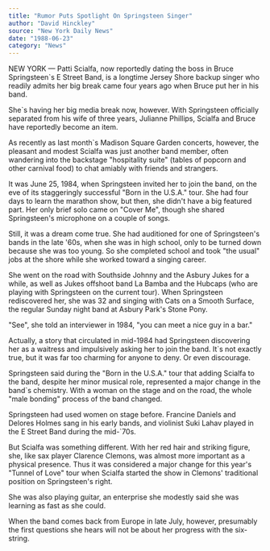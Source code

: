 ```yaml
---
title: "Rumor Puts Spotlight On Springsteen Singer"
author: "David Hinckley"
source: "New York Daily News"
date: "1988-06-23"
category: "News"
---
```


NEW YORK — Patti Scialfa, now reportedly dating the boss in Bruce Springsteen`s E Street Band, is a longtime Jersey Shore backup singer who readily admits her big break came four years ago when Bruce put her in his band.

She`s having her big media break now, however. With Springsteen officially separated from his wife of three years, Julianne Phillips, Scialfa and Bruce have reportedly become an item.

As recently as last month`s Madison Square Garden concerts, however, the pleasant and modest Scialfa was just another band member, often wandering into the backstage "hospitality suite" (tables of popcorn and other carnival food) to chat amiably with friends and strangers.

It was June 25, 1984, when Springsteen invited her to join the band, on the eve of its staggeringly successful "Born in the U.S.A." tour. She had four days to learn the marathon show, but then, she didn't have a big featured part. Her only brief solo came on "Cover Me", though she shared Springsteen's microphone on a couple of songs.

Still, it was a dream come true. She had auditioned for one of Springsteen's bands in the late '60s, when she was in high school, only to be turned down because she was too young. So she completed school and took "the usual" jobs at the shore while she worked toward a singing career.

She went on the road with Southside Johnny and the Asbury Jukes for a while, as well as Jukes offshoot band La Bamba and the Hubcaps (who are playing with Springsteen on the current tour). When Springsteen rediscovered her, she was 32 and singing with Cats on a Smooth Surface, the regular Sunday night band at Asbury Park's Stone Pony.

"See", she told an interviewer in 1984, "you can meet a nice guy in a bar."

Actually, a story that circulated in mid-1984 had Springsteen discovering her as a waitress and impulsively asking her to join the band. It`s not exactly true, but it was far too charming for anyone to deny. Or even discourage.

Springsteen said during the "Born in the U.S.A." tour that adding Scialfa to the band, despite her minor musical role, represented a major change in the band`s chemistry. With a woman on the stage and on the road, the whole "male bonding" process of the band changed.

Springsteen had used women on stage before. Francine Daniels and Delores Holmes sang in his early bands, and violinist Suki Lahav played in the E Street Band during the mid-`70s.

But Scialfa was something different. With her red hair and striking figure, she, like sax player Clarence Clemons, was almost more important as a physical presence. Thus it was considered a major change for this year's "Tunnel of Love" tour when Scialfa started the show in Clemons' traditional position on Springsteen's right.

She was also playing guitar, an enterprise she modestly said she was learning as fast as she could.

When the band comes back from Europe in late July, however, presumably the first questions she hears will not be about her progress with the six-string.
